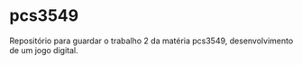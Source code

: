 # pcs3549
Repositório para guardar o trabalho 2 da matéria pcs3549, desenvolvimento de um jogo digital.

